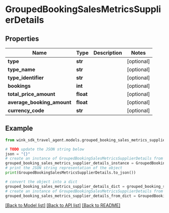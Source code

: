# GroupedBookingSalesMetricsSupplierDetails


## Properties

Name | Type | Description | Notes
------------ | ------------- | ------------- | -------------
**type** | **str** |  | [optional] 
**type_name** | **str** |  | [optional] 
**type_identifier** | **str** |  | [optional] 
**bookings** | **int** |  | [optional] 
**total_price_amount** | **float** |  | [optional] 
**average_booking_amount** | **float** |  | [optional] 
**currency_code** | **str** |  | [optional] 

## Example

```python
from wink_sdk_travel_agent.models.grouped_booking_sales_metrics_supplier_details import GroupedBookingSalesMetricsSupplierDetails

# TODO update the JSON string below
json = "{}"
# create an instance of GroupedBookingSalesMetricsSupplierDetails from a JSON string
grouped_booking_sales_metrics_supplier_details_instance = GroupedBookingSalesMetricsSupplierDetails.from_json(json)
# print the JSON string representation of the object
print(GroupedBookingSalesMetricsSupplierDetails.to_json())

# convert the object into a dict
grouped_booking_sales_metrics_supplier_details_dict = grouped_booking_sales_metrics_supplier_details_instance.to_dict()
# create an instance of GroupedBookingSalesMetricsSupplierDetails from a dict
grouped_booking_sales_metrics_supplier_details_from_dict = GroupedBookingSalesMetricsSupplierDetails.from_dict(grouped_booking_sales_metrics_supplier_details_dict)
```
[[Back to Model list]](../README.md#documentation-for-models) [[Back to API list]](../README.md#documentation-for-api-endpoints) [[Back to README]](../README.md)


